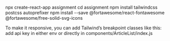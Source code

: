 npx create-react-app assignment
cd assignment
npm install tailwindcss postcss autoprefixer
npm install --save @fortawesome/react-fontawesome @fortawesome/free-solid-svg-icons

To make it responsive, you can add Tailwind’s breakpoint classes like this:
add api key in either env or directly in components/ArticleList/index.js
<nav className="bg-[#0096ff] text-white w-[60%] h-screen max-w-[200px] text-[20px] sm:w-[50%] md:w-[40%]">
